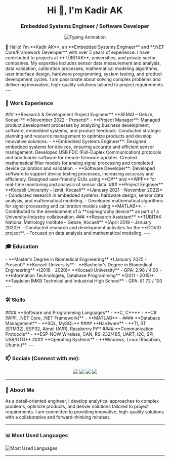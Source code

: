 <!-- ********************************************************************* -->
<h1 align="center">Hi 👋, I'm Kadir AK</h1>
<h3 align="center">Embedded Systems Engineer / Software Developer</h3>
<p align="center">
  <img src="https://readme-typing-svg.herokuapp.com?font=Fira+Code&size=22&pause=1000&color=F75C7E&center=true&vCenter=true&width=435&lines=Problem+Solver;Embedded+Systems+Engineer;Software+Developer;Tech+Enthusiast" alt="Typing Animation" />
</p>
👋 Hello! I’m **Kadir AK**, an **Embedded Systems Engineer** and **.NET Core/Framework Developer** with over 5 years of experience. I have contributed to projects at **TÜBİTAK**, universities, and private sector companies. My expertise includes sensor data measurement and analysis, data validation, calibration processes, mathematical modeling algorithms, user interface design, hardware programming, system testing, and product development cycles. I am passionate about solving complex problems and delivering innovative, high-quality solutions tailored to project requirements.
---

<h3 align="left">💼 Work Experience</h3>
### **Research & Development Project Engineer**  
**SEMAİ – Gebze, Kocaeli** 
*(November 2022 - Present)*  
- **Project Manager**: Managed product development processes by analyzing business development, software, embedded systems, and product feedback. Conducted strategic planning and resource management to optimize products and develop innovative solutions.  
- **Embedded Systems Engineer**: Designed embedded systems for devices, ensuring accurate and efficient sensor management. Developed USB FDC (Full-Duplex Communication) protocols and bootloader software for remote firmware updates. Created mathematical filter models for analog signal processing and completed device calibration and validation.  
- **Software Developer**: Developed software to support device testing processes, increasing accuracy and efficiency. Designed user-friendly GUIs using **C#** and **WPF** for real-time monitoring and analysis of sensor data.  
### **Project Engineer**  
**Kocaeli University – İzmit, Kocaeli** 
*(January 2021 – November 2022)*
- Conducted research in embedded systems, hardware design, sensor data analysis, and mathematical modeling.  
- Developed mathematical algorithms for signal processing and calibration models using **MATLAB**.  
- Contributed to the development of a **capnography device** as part of a University-Industry collaboration.  
### **Research Assistant**  
**TÜBİTAK National Metrology Institute – Gebze, Kocaeli** 
*(April 2019 – January 2020)*
- Conducted research and development activities for the **COVID project**.  
- Focused on data analysis and mathematical modeling.  
---
<h3 align="left">🎓 Education</h3>
- **Master's Degree in Biomedical Engineering** *(January 2025 - Present)*  
  **Kocaeli University**  
- **Bachelor's Degree in Biomedical Engineering** *(2016 - 2020)*  
  **Kocaeli University**  
  - GPA: 2.98 / 4.00  
- **Information Technologies, Database Programming** *(2011 - 2015)*  
  **Taşdelen İMKB Technical and Industrial High School**  
  - GPA: 81.72 / 100  
---
<h3 align="left">🛠️ Skills</h3>
#### **Software and Programming Languages**  
- **C, C++**  
- **C# (WPF, .NET Core, .NET Framework)**  
- **MATLAB**
- #### **Database Management**  
- **SQL, MySQL**  
#### **Hardware**  
- **TI, ST (STM32), ESP32, Atmel (AVR), Raspberry Pi**  
#### **Communication Protocols**  
- **ESP-NOW Wireless, CAN, RS-232/485, UART, I2C, SPI, USB/OTG**  
#### **Operating Systems**  
- **Windows, Linux (Raspbian, Ubuntu)**  
---

<h3 align="left">📫 Socials (Connect with me):</h3>
<p align="center">
  <a href="mailto:kadir.akx@gmail.com"><img src="https://img.shields.io/badge/-Email-D14836?style=for-the-badge&logo=gmail&logoColor=white" /></a>
  <a href="https://linkedin.com/in/kadir1ak"><img src="https://img.shields.io/badge/-LinkedIn-0077B5?style=for-the-badge&logo=linkedin&logoColor=white" /></a>
  <a href="https://github.com/kadir1ak"><img src="https://img.shields.io/badge/-GitHub-333333?style=for-the-badge&logo=github&logoColor=white" /></a>
  <a href="https://instagram.com/kadir1ak"><img src="https://img.shields.io/badge/-Instagram-E4405F?style=for-the-badge&logo=instagram&logoColor=white" /></a>
</p>

---

<h3 align="left">🌟 About Me</h3>

As a detail-oriented engineer, I develop analytical approaches to complex problems, optimize products, and deliver solutions tailored to project requirements. I am committed to providing innovative, high-quality solutions with a collaborative and forward-thinking mindset.

---

### 📊 Most Used Languages
![Most Used Languages](https://github-readme-stats.vercel.app/api/top-langs/?username=kadir1ak&layout=compact&theme=radical)

---

